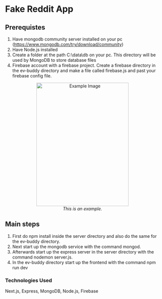 # Fake Reddit App


## Prerequistes
1. Have mongodb community server installed on your pc (https://www.mongodb.com/try/download/community)
2. Have Node.js installed
3. Create a folder at the path C:\data\db on your pc. This directory will be used by MongoDB to store database files
4. Firebase account with a firebase project. Create a firebase directory in the ev-buddy directory and make a file called firebase.js and past your firebase config file.
<p align="center">
  <img src="https://github.com/user-attachments/assets/2379c43e-fb4c-4017-ab37-e55513d143bd" width="300" height="400" alt="Example Image"/>
  <br/>
  <em>This is an example.</em>
</p>



## Main steps
1. First do npm install inside the server directory and also do the same for the ev-buddy directory.
2. Next start up the mongodb service with the command mongod.
3. Afterwards start up the express server in the server directory with the command nodemon server.js.
4. In the ev-buddy directory start up the frontend with the command npm run dev

### Technologies Used
Next.js, Express, MongoDB, Node.js, Firebase
